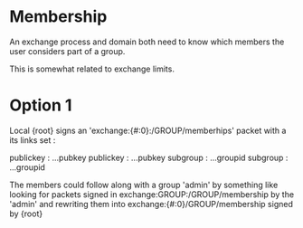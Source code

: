 # Membership

An exchange process and domain both need to know which members the user considers part of a group.

This is somewhat related to exchange limits.

# Option 1

Local {root} signs an 'exchange:{#:0}:/GROUP/memberhips' packet with a its links set :

publickey : ...pubkey
publickey : ...pubkey
subgroup  : ...groupid
subgroup  : ...groupid

The members could follow along with a group 'admin' by something like
looking for packets signed in exchange:GROUP:/GROUP/membership by the 'admin' and rewriting them into exchange:{#:0}/GROUP/membership signed by {root}
